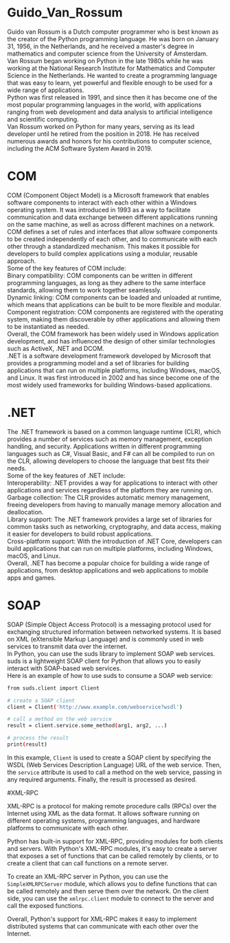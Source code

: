 # Guido_Van_Rossum 
Guido van Rossum is a Dutch computer programmer who is best known as the creator of the Python programming language. He was born on January 31, 1956, in the Netherlands, and he received a master's degree in mathematics and computer science from the University of Amsterdam.<br>
Van Rossum began working on Python in the late 1980s while he was working at the National Research Institute for Mathematics and Computer Science in the Netherlands. He wanted to create a programming language that was easy to learn, yet powerful and flexible enough to be used for a wide range of applications.<br>
Python was first released in 1991, and since then it has become one of the most popular programming languages in the world, with applications ranging from web development and data analysis to artificial intelligence and scientific computing.<br>
Van Rossum worked on Python for many years, serving as its lead developer until he retired from the position in 2018. He has received numerous awards and honors for his contributions to computer science, including the ACM Software System Award in 2019.<br>


# COM


COM (Component Object Model) is a Microsoft framework that enables software components to interact with each other within a Windows operating system. It was introduced in 1993 as a way to facilitate communication and data exchange between different applications running on the same machine, as well as across different machines on a network.<br>
COM defines a set of rules and interfaces that allow software components to be created independently of each other, and to communicate with each other through a standardized mechanism. This makes it possible for developers to build complex applications using a modular, reusable approach.<br>
Some of the key features of COM include:<br>
Binary compatibility: COM components can be written in different programming languages, as long as they adhere to the same interface standards, allowing them to work together seamlessly.<br>
Dynamic linking: COM components can be loaded and unloaded at runtime, which means that applications can be built to be more flexible and modular.<br>
Component registration: COM components are registered with the operating system, making them discoverable by other applications and allowing them to be instantiated as needed.<br>
Overall, the COM framework has been widely used in Windows application development, and has influenced the design of other similar technologies such as ActiveX, .NET and DCOM.<br>
.NET is a software development framework developed by Microsoft that provides a programming model and a set of libraries for building applications that can run on multiple platforms, including Windows, macOS, and Linux. It was first introduced in 2002 and has since become one of the most widely used frameworks for building Windows-based applications.<br>


# .NET


The .NET framework is based on a common language runtime (CLR), which provides a number of services such as memory management, exception handling, and security. Applications written in different programming languages such as C#, Visual Basic, and F# can all be compiled to run on the CLR, allowing developers to choose the language that best fits their needs.<br>
Some of the key features of .NET include:<br>
Interoperability: .NET provides a way for applications to interact with other applications and services regardless of the platform they are running on.<br>
Garbage collection: The CLR provides automatic memory management, freeing developers from having to manually manage memory allocation and deallocation.<br>
Library support: The .NET framework provides a large set of libraries for common tasks such as networking, cryptography, and data access, making it easier for developers to build robust applications.<br>
Cross-platform support: With the introduction of .NET Core, developers can build applications that can run on multiple platforms, including Windows, macOS, and Linux.<br>
Overall, .NET has become a popular choice for building a wide range of applications, from desktop applications and web applications to mobile apps and games.<br>


# SOAP


SOAP (Simple Object Access Protocol) is a messaging protocol used for exchanging structured information between networked systems. It is based on XML (eXtensible Markup Language) and is commonly used in web services to transmit data over the internet.<br>
In Python, you can use the suds library to implement SOAP web services. suds is a lightweight SOAP client for Python that allows you to easily interact with SOAP-based web services.<br>
Here is an example of how to use suds to consume a SOAP web service:
```sh
from suds.client import Client

# create a SOAP client
client = Client('http://www.example.com/webservice?wsdl')

# call a method on the web service
result = client.service.some_method(arg1, arg2, ...)

# process the result
print(result)
```
In this example, `Client` is used to create a SOAP client by specifying the WSDL (Web Services Description Language) URL of the web service. Then, the `service` attribute is used to call a method on the web service, passing in any required arguments. Finally, the result is processed as desired.


#XML-RPC


XML-RPC is a protocol for making remote procedure calls (RPCs) over the Internet using XML as the data format. It allows software running on different operating systems, programming languages, and hardware platforms to communicate with each other.

Python has built-in support for XML-RPC, providing modules for both clients and servers. With Python's XML-RPC modules, it's easy to create a server that exposes a set of functions that can be called remotely by clients, or to create a client that can call functions on a remote server.

To create an XML-RPC server in Python, you can use the `SimpleXMLRPCServer` module, which allows you to define functions that can be called remotely and then serve them over the network. On the client side, you can use the `xmlrpc.client` module to connect to the server and call the exposed functions.

Overall, Python's support for XML-RPC makes it easy to implement distributed systems that can communicate with each other over the Internet.


